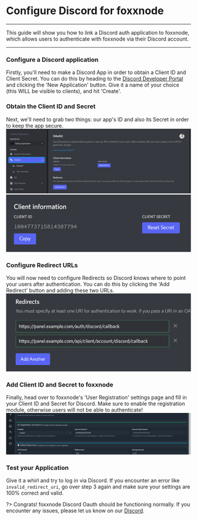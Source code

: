 # Configure Discord for foxxnode

***

This guide will show you how to link a Discord auth application to foxxnode, which allows
users to authenticate with foxxnode via their Discord account.

***

### Configure a Discord application

Firstly, you'll need to make a Discord App in order to obtain a Client ID and Client Secret.
You can do this by heading to the [Discord Developer Portal](https://discord.com/developers)
and clicking the 'New Application' button. Give it a name of your choice (this WILL be visible to
clients), and hit 'Create'.

### Obtain the Client ID and Secret

Next, we'll need to grab two things: our app's ID and also its Secret in order to keep the app secure.
![Discord ID image](../../public/images/discord_id.png)
![Discord ID image 2](../../public/images/discord_id_2.png)

### Configure Redirect URLs

You will now need to configure Redirects so Discord knows where to point your users after authentication.
You can do this by clicking the 'Add Redirect' button and adding these two URLs.
![Discord Redirect image](../../public/images/discord_redirect.png)

### Add Client ID and Secret to foxxnode

Finally, head over to foxxnode's 'User Registration' settings page and fill in your Client ID and Secret
for Discord. Make sure to enable the registration module, otherwise users will not be able to authenticate!
![Enable foxxnode image](../../public/images/discord_foxxnode.png)

### Test your Application

Give it a whirl and try to log in via Discord. If you encounter an error like `invalid_redirect_uri`, go over
step 3 again and make sure your settings are 100% correct and valid.

?>
Congrats! foxxnode Discord Oauth should be functioning normally.
If you encounter any issues, please let us know on our [Discord](https://discord.com/invite/8ZmFEtfUKM).
